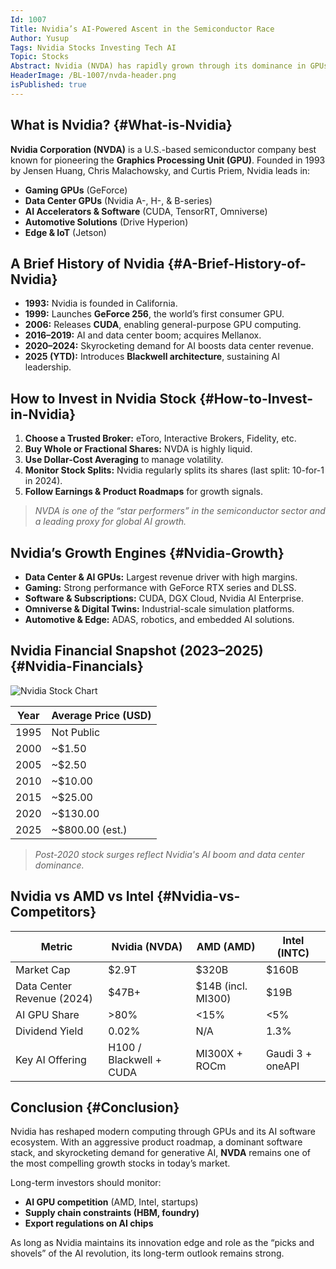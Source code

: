 ```yaml
---
Id: 1007
Title: Nvidia’s AI-Powered Ascent in the Semiconductor Race
Author: Yusup
Tags: Nvidia Stocks Investing Tech AI
Topic: Stocks
Abstract: Nvidia (NVDA) has rapidly grown through its dominance in GPUs for gaming, data centers, and AI. Learn how this semiconductor giant is fueling stock growth and how it compares to AMD and Intel.
HeaderImage: /BL-1007/nvda-header.png
isPublished: true
---
```


## What is Nvidia? {#What-is-Nvidia}

**Nvidia Corporation (NVDA)** is a U.S.-based semiconductor company best known for pioneering the **Graphics Processing Unit (GPU)**. Founded in 1993 by Jensen Huang, Chris Malachowsky, and Curtis Priem, Nvidia leads in:

- **Gaming GPUs** (GeForce)
- **Data Center GPUs** (Nvidia A-, H-, & B-series)
- **AI Accelerators & Software** (CUDA, TensorRT, Omniverse)
- **Automotive Solutions** (Drive Hyperion)
- **Edge & IoT** (Jetson)

## A Brief History of Nvidia {#A-Brief-History-of-Nvidia}

- **1993:** Nvidia is founded in California.  
- **1999:** Launches **GeForce 256**, the world’s first consumer GPU.  
- **2006:** Releases **CUDA**, enabling general-purpose GPU computing.  
- **2016–2019:** AI and data center boom; acquires Mellanox.  
- **2020–2024:** Skyrocketing demand for AI boosts data center revenue.  
- **2025 (YTD):** Introduces **Blackwell architecture**, sustaining AI leadership.

## How to Invest in Nvidia Stock {#How-to-Invest-in-Nvidia}

1. **Choose a Trusted Broker:** eToro, Interactive Brokers, Fidelity, etc.  
2. **Buy Whole or Fractional Shares:** NVDA is highly liquid.  
3. **Use Dollar-Cost Averaging** to manage volatility.  
4. **Monitor Stock Splits:** Nvidia regularly splits its shares (last split: 10-for-1 in 2024).  
5. **Follow Earnings & Product Roadmaps** for growth signals.

> *NVDA is one of the “star performers” in the semiconductor sector and a leading proxy for global AI growth.*

## Nvidia’s Growth Engines {#Nvidia-Growth}

- **Data Center & AI GPUs:** Largest revenue driver with high margins.  
- **Gaming:** Strong performance with GeForce RTX series and DLSS.  
- **Software & Subscriptions:** CUDA, DGX Cloud, Nvidia AI Enterprise.  
- **Omniverse & Digital Twins:** Industrial-scale simulation platforms.  
- **Automotive & Edge:** ADAS, robotics, and embedded AI solutions.

## Nvidia Financial Snapshot (2023–2025) {#Nvidia-Financials}

![Nvidia Stock Chart](/BL-1007/nvda-chart.png)

<table>
  <thead>
    <tr>
      <th>Year</th>
      <th>Average Price (USD)</th>
    </tr>
  </thead>
  <tbody>
    <tr><td>1995</td><td>Not Public</td></tr>
    <tr><td>2000</td><td>~$1.50</td></tr>
    <tr><td>2005</td><td>~$2.50</td></tr>
    <tr><td>2010</td><td>~$10.00</td></tr>
    <tr><td>2015</td><td>~$25.00</td></tr>
    <tr><td>2020</td><td>~$130.00</td></tr>
    <tr><td>2025</td><td>~$800.00 (est.)</td></tr>
  </tbody>
</table>

> *Post-2020 stock surges reflect Nvidia's AI boom and data center dominance.*

## Nvidia vs AMD vs Intel {#Nvidia-vs-Competitors}

<table>
  <thead>
    <tr>
      <th>Metric</th>
      <th>Nvidia (NVDA)</th>
      <th>AMD (AMD)</th>
      <th>Intel (INTC)</th>
    </tr>
  </thead>
  <tbody>
    <tr>
      <td>Market Cap</td>
      <td>$2.9T</td>
      <td>$320B</td>
      <td>$160B</td>
    </tr>
    <tr>
      <td>Data Center Revenue (2024)</td>
      <td>$47B+</td>
      <td>$14B (incl. MI300)</td>
      <td>$19B</td>
    </tr>
    <tr>
      <td>AI GPU Share</td>
      <td>&gt;80%</td>
      <td>&lt;15%</td>
      <td>&lt;5%</td>
    </tr>
    <tr>
      <td>Dividend Yield</td>
      <td>0.02%</td>
      <td>N/A</td>
      <td>1.3%</td>
    </tr>
    <tr>
      <td>Key AI Offering</td>
      <td>H100 / Blackwell + CUDA</td>
      <td>MI300X + ROCm</td>
      <td>Gaudi 3 + oneAPI</td>
    </tr>
  </tbody>
</table>

## Conclusion {#Conclusion}

Nvidia has reshaped modern computing through GPUs and its AI software ecosystem. With an aggressive product roadmap, a dominant software stack, and skyrocketing demand for generative AI, **NVDA** remains one of the most compelling growth stocks in today’s market.

Long-term investors should monitor:

- **AI GPU competition** (AMD, Intel, startups)  
- **Supply chain constraints (HBM, foundry)**  
- **Export regulations on AI chips**

As long as Nvidia maintains its innovation edge and role as the “picks and shovels” of the AI revolution, its long-term outlook remains strong.